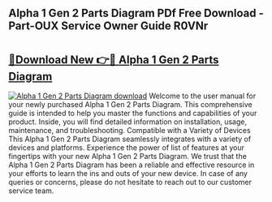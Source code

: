 ## Alpha 1 Gen 2 Parts Diagram PDf Free Download - Part-OUX Service Owner Guide R0VNr

# <h2><a href="http://dfibvy.blite.top/?on=Alpha+1+Gen+2+Parts+Diagram">🔗Download New 👉🔴 Alpha 1 Gen 2 Parts Diagram</a></h2>

[![Alpha 1 Gen 2 Parts Diagram download](https://i.imgur.com/lujVjoI.png)](http://dfibvy.blite.top/?on=Alpha+1+Gen+2+Parts+Diagram)
Welcome to the user manual for your newly purchased Alpha 1 Gen 2 Parts Diagram. This comprehensive guide is intended to help you master the functions and capabilities of your product. Inside, you will find detailed information on installation, usage, maintenance, and troubleshooting. Compatible with a Variety of Devices This Alpha 1 Gen 2 Parts Diagram seamlessly integrates with a variety of devices and platforms. Experience the power of list of features at your fingertips with your new Alpha 1 Gen 2 Parts Diagram. We trust that the Alpha 1 Gen 2 Parts Diagram has been a reliable and effective resource in your efforts to learn the ins and outs of your new device. In case of any queries or concerns, please do not hesitate to reach out to our customer service team.
